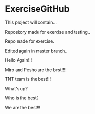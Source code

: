 # ExerciseGitHub

This project will contain...

Repository made for exercise and testing..

Repo made for exercise.

Edited again in master branch..

Hello Again!!!

Miro and Pesho are the best!!!!

TNT team is the best!!!

What's up?

Who is the best?

We are the best!!!


